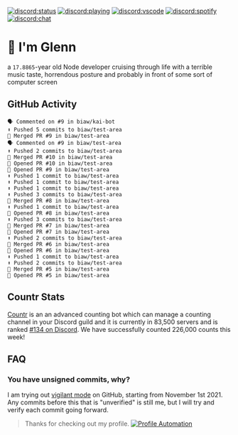 [![discord:status](https://dev.discordprofiles.me/badge/status/110090225929191424?style=flat-square)](https://discord.com/users/110090225929191424)
[![discord:playing](https://dev.discordprofiles.me/badge/playing/110090225929191424?style=flat-square)](https://discord.com/users/110090225929191424)
[![discord:vscode](https://dev.discordprofiles.me/badge/vscode/110090225929191424?style=flat-square)](https://discord.com/users/110090225929191424)
[![discord:spotify](https://dev.discordprofiles.me/badge/spotify/110090225929191424?style=flat-square)](https://dev.discordprofiles.me/openspotify/110090225929191424)
[![discord:chat](https://img.shields.io/discord/449576301997588490?style=flat-square)](https://discord.gg/Ccj5bjb)

# 👋 I'm Glenn

a `17.8865`-year old Node developer cruising through life with a terrible music taste, horrendous posture and probably in front of some sort of computer screen

## GitHub Activity

```
🗣 Commented on #9 in biaw/kai-bot
⬆️ Pushed 5 commits to biaw/test-area
🎉 Merged PR #9 in biaw/test-area
🗣 Commented on #9 in biaw/test-area
⬆️ Pushed 2 commits to biaw/test-area
🎉 Merged PR #10 in biaw/test-area
💪 Opened PR #10 in biaw/test-area
💪 Opened PR #9 in biaw/test-area
⬆️ Pushed 1 commit to biaw/test-area
⬆️ Pushed 1 commit to biaw/test-area
⬆️ Pushed 1 commit to biaw/test-area
⬆️ Pushed 3 commits to biaw/test-area
🎉 Merged PR #8 in biaw/test-area
⬆️ Pushed 1 commit to biaw/test-area
💪 Opened PR #8 in biaw/test-area
⬆️ Pushed 3 commits to biaw/test-area
🎉 Merged PR #7 in biaw/test-area
💪 Opened PR #7 in biaw/test-area
⬆️ Pushed 2 commits to biaw/test-area
🎉 Merged PR #6 in biaw/test-area
💪 Opened PR #6 in biaw/test-area
⬆️ Pushed 1 commit to biaw/test-area
⬆️ Pushed 2 commits to biaw/test-area
🎉 Merged PR #5 in biaw/test-area
💪 Opened PR #5 in biaw/test-area
```

## Countr Stats

[Countr](https://countr.xyz/) is an an advanced counting bot which can manage a counting channel in your Discord guild and it is currently in 83,500 servers and is ranked [#134 on Discord](https://dblstatistics.com/bot/467377486141980682). We have successfully counted 226,000 counts this week!

## FAQ

### You have unsigned commits, why?

I am trying out [vigilant mode](https://docs.github.com/github/authenticating-to-github/displaying-verification-statuses-for-all-of-your-commits) on GitHub, starting from November 1st 2021. Any commits before this that is "unverified" is still me, but I will try and verify each commit going forward.

> Thanks for checking out my profile. [![Profile Automation](https://img.shields.io/github/workflow/status/promise/promise/README%20Update?label=automation)](https://github.com/promise/promise/actions/workflows/README.yml)